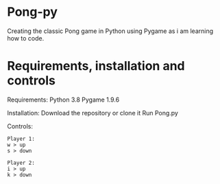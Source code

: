 # Pong-py
Creating the classic Pong game in Python using Pygame as i am learning how to
code.


# Requirements, installation and controls
Requirements:
  Python 3.8
  Pygame 1.9.6

Installation:
  Download the repository or clone it
  Run Pong.py

  Controls:
    
    Player 1:
    w > up
    s > down

    Player 2:
    i > up
    k > down
